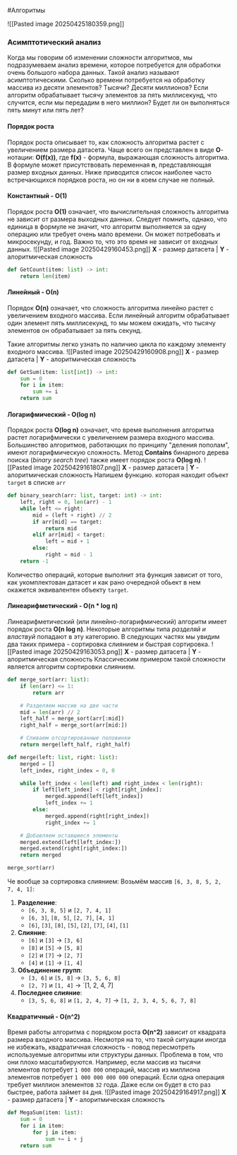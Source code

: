 #Алгоритмы

![[Pasted image 20250425180359.png]]
### Асимптотический анализ
Когда мы говорим об изменении сложности алгоритмов, мы подразумеваем анализ времени, которое потребуется для обработки очень большого набора данных. Такой анализ называют асимптотическими. Сколько времени потребуется на обработку массива из десяти элементов? Тысячи? Десяти миллионов? Если алгоритм обрабатывает тысячу элементов за пять миллисекунд, что случится, если мы передадим в него миллион? Будет ли он выполняться пять минут или пять лет?
#### Порядок роста
Порядок роста описывает то, как сложность алгоритма растет с увеличением размера датасета. Чаще всего он представлен в виде **O**-нотации: **O(f(x))**, где **f(x)** - формула, выражающая сложность алгоритма. В формуле может присутствовать переменная **n**, представляющая размер входных данных. Ниже приводится список наиболее часто встречающихся порядков роста, но он ни в коем случае не полный.
#### Константный - О(1)
Порядок роста **O(1)** означает, что вычислительная сложность алгоритма не зависит от размера выходных данных. Следует помнить, однако, что единица в формуле не значит, что алгоритм выполняется за одну операцию или требует очень мало времени. Он может потребовать и микросекунду, и год. Важно то, что это время не зависит от входных данных. 
![[Pasted image 20250429160453.png]]
**X** - размер датасета | **Y** - алоритмическая сложность
```python
def GetCount(item: list) -> int:
	return len(item)
```
#### Линейный - О(n)
Порядок **O(n)** означает, что сложность алгоритма линейно растет с увеличением входного массива. Если линейный алгоритм обрабатывает один элемент пять миллисекунд, то мы можем ожидать, что тысячу элементов он обрабатывает за пять секунд.

Такие алгоритмы легко узнать по наличию цикла по каждому элементу входного массива.
![[Pasted image 20250429160908.png]]
**X** - размер датасета | **Y** - алоритмическая сложность
```python
def GetSum(item: list[int]) -> int:
	sum = 0
	for i in item:
		sum += i
	return sum
```
#### Логарифмический - O(log n)
Порядок роста **O(log n)** означает, что время выполнения алгоритма растет логарифмически с увеличением размера входного массива. Большинство алгоритмов, работающих по принципу "деления  пополам", имеют логарифмическую сложность. Метод **Contains** бинарного дерева поиска (*binary search tree*) также имеет порядок роста **O(log n)**.
![[Pasted image 20250429161807.png]]
**X** - размер датасета | **Y** - алоритмическая сложность
Напишем функцию. которая находит объект `target` в списке `arr`
```python
def binary_search(arr: list, target: int) -> int:
    left, right = 0, len(arr) - 1
    while left <= right:
        mid = (left + right) // 2
        if arr[mid] == target:
            return mid
        elif arr[mid] < target:
            left = mid + 1
        else:
            right = mid - 1
    return -1
```
Количество операций, которые выполнит эта функция зависит от того, как укомплектован датасет и как рано очередной обьект в нем окажется эквивалентен объекту `target`.
#### Линеарифметический - O(n * log n)
Линеарифметический (или линейно-логарифмический) алгоритм имеет порядок роста **O(n log n)**. Некоторые алгоритмы типа *разделяй и властвуй* попадают в эту категорию. В следующих частях мы увидим два таких примера - сортировка слиянием и быстрая сортировка.
![[Pasted image 20250429163053.png]]
**X** - размер датасета | **Y** - алоритмическая сложность
Классическим примером такой сложности является алгоритм сортировки слиянием.
```python
def merge_sort(arr: list):
    if len(arr) <= 1:
        return arr

    # Разделяем массив на две части
    mid = len(arr) // 2
    left_half = merge_sort(arr[:mid])
    right_half = merge_sort(arr[mid:])

    # Сливаем отсортированные половинки
    return merge(left_half, right_half)

def merge(left: list, right: list):
    merged = []
    left_index, right_index = 0, 0

    while left_index < len(left) and right_index < len(right):
        if left[left_index] < right[right_index]:
            merged.append(left[left_index])
            left_index += 1
        else:
            merged.append(right[right_index])
            right_index += 1

    # Добавляем оставшиеся элементы
    merged.extend(left[left_index:])
    merged.extend(right[right_index:])
    return merged

merge_sort(arr)
```
Че вообще за сортировка слиянием:
Возьмём массив `[6, 3, 8, 5, 2, 7, 4, 1]`:
1. **Разделение**:
    - `[6, 3, 8, 5]` и `[2, 7, 4, 1]`
    - `[6, 3]`, `[8, 5]`, `[2, 7]`, `[4, 1]`
    - `[6]`, `[3]`, `[8]`, `[5]`, `[2]`, `[7]`, `[4]`, `[1]`
2. **Слияние**:
    - `[6]` и `[3]` → `[3, 6]`
    - `[8]` и `[5]` → `[5, 8]`
    - `[2]` и `[7]` → `[2, 7]`
    - `[4]` и `[1]` → `[1, 4]`
3. **Объединение групп**:
    - `[3, 6]` и `[5, 8]` → `[3, 5, 6, 8]`
    - `[2, 7]` и `[1, 4]` → `[1, 2, 4, 7]
4. **Последнее слияние**:
    - `[3, 5, 6, 8]` и `[1, 2, 4, 7]` → `[1, 2, 3, 4, 5, 6, 7, 8]`
#### Квадратичный - O(n^2)
Время работы алгоритма с порядком роста **O(n^2)** зависит от квадрата размера входного массива. Несмотря на то, что такой ситуации иногда не избежать, квадратичная сложность - повод пересмотреть используемые алгоритмы или структуры данных. Проблема в том, что они плохо масштабируются. Например, если массив из тысячи элементов потребует `1 000 000` операций, массив из миллиона элементов потребует `1 000 000 000 000` операций. Если одна операция требует миллион элементов `32` года. Даже если он будет в сто раз быстрее, работа займет `84` дня.
![[Pasted image 20250429164917.png]]
**X** - размер датасета | **Y** - алоритмическая сложность
```python
def MegaSum(item: list):
	sum = 0
	for i in item:
		for j in item:
			sum += i + j
	return sum
```
